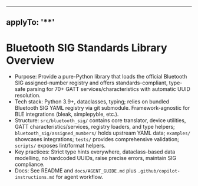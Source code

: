 ______________________________________________________________________

## applyTo: '\*\*'

# Bluetooth SIG Standards Library Overview

- Purpose: Provide a pure-Python library that loads the official Bluetooth SIG assigned-number registry and offers standards-compliant, type-safe parsing for 70+ GATT services/characteristics with automatic UUID resolution.
- Tech stack: Python 3.9+, dataclasses, typing; relies on bundled Bluetooth SIG YAML registry via git submodule. Framework-agnostic for BLE integrations (bleak, simplepyble, etc.).
- Structure: `src/bluetooth_sig/` contains core translator, device utilities, GATT characteristics/services, registry loaders, and type helpers; `bluetooth_sig/assigned_numbers/` holds upstream YAML data; `examples/` showcases integrations; `tests/` provides comprehensive validation; `scripts/` exposes lint/format helpers.
- Key practices: Strict type hints everywhere, dataclass-based data modelling, no hardcoded UUIDs, raise precise errors, maintain SIG compliance.
- Docs: See README and `docs/AGENT_GUIDE.md` plus `.github/copilot-instructions.md` for agent workflow.
